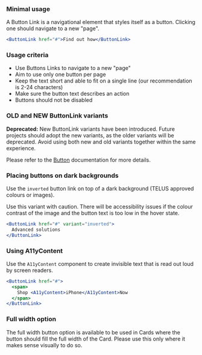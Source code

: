 ### Minimal usage

A Button Link is a navigational element that styles itself as a button. Clicking one should navigate to a new "page".

```jsx
<ButtonLink href="#">Find out how</ButtonLink>
```

### Usage criteria

- Use Buttons Links to navigate to a new "page"
- Aim to use only one button per page
- Keep the text short and able to fit on a single line (our recommendation is 2-24 characters)
- Make sure the button text describes an action
- Buttons should not be disabled

### OLD and NEW ButtonLink variants

**Deprecated:** New ButtonLink variants have been introduced. Future projects should adopt the new variants, as the older variants will be deprecated. Avoid using both new and old variants together within the same experience.

Please refer to the [Button](#/Forms?id=button) documentation for more details.

### Placing buttons on dark backgrounds

Use the `inverted` button link on top of a dark background (TELUS approved colours or images).

Use this variant with caution. There will be accessibility issues if the colour contrast of the image and the button text is too low in the hover state.

```jsx { "props": { "className": "docs_hero" }}
<ButtonLink href="#" variant="inverted">
  Advanced solutions
</ButtonLink>
```

### Using A11yContent

Use the `A11yContent` component to create invisible text that is read out loud by screen readers.

```jsx
<ButtonLink href="#">
  <span>
    Shop <A11yContent>iPhone</A11yContent>Now
  </span>
</ButtonLink>
```

### Full width option

The full width button option is available to be used in Cards where the button should fill the full width of the Card. Please use this only where it makes sense visually to do so.
